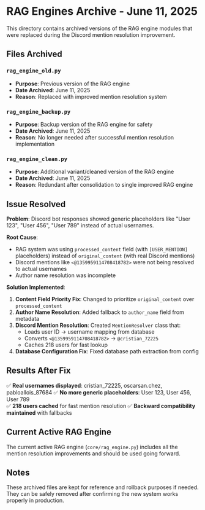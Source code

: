 # RAG Engines Archive - June 11, 2025

This directory contains archived versions of the RAG engine modules that were replaced during the Discord mention resolution improvement.

## Files Archived

### `rag_engine_old.py`
- **Purpose**: Previous version of the RAG engine
- **Date Archived**: June 11, 2025
- **Reason**: Replaced with improved mention resolution system

### `rag_engine_backup.py`
- **Purpose**: Backup version of the RAG engine for safety
- **Date Archived**: June 11, 2025
- **Reason**: No longer needed after successful mention resolution implementation

### `rag_engine_clean.py`
- **Purpose**: Additional variant/cleaned version of the RAG engine
- **Date Archived**: June 11, 2025
- **Reason**: Redundant after consolidation to single improved RAG engine

## Issue Resolved

**Problem**: Discord bot responses showed generic placeholders like "User 123", "User 456", "User 789" instead of actual usernames.

**Root Cause**: 
- RAG system was using `processed_content` field (with `[USER_MENTION]` placeholders) instead of `original_content` (with real Discord mentions)
- Discord mentions like `<@1359959114708418782>` were not being resolved to actual usernames
- Author name resolution was incomplete

**Solution Implemented**:
1. **Content Field Priority Fix**: Changed to prioritize `original_content` over `processed_content`
2. **Author Name Resolution**: Added fallback to `author_name` field from metadata
3. **Discord Mention Resolution**: Created `MentionResolver` class that:
   - Loads user ID → username mapping from database
   - Converts `<@1359959114708418782>` → `@cristian_72225`
   - Caches 218 users for fast lookup
4. **Database Configuration Fix**: Fixed database path extraction from config

## Results After Fix

✅ **Real usernames displayed**: cristian_72225, oscarsan.chez, pabloallois_87684
✅ **No more generic placeholders**: User 123, User 456, User 789  
✅ **218 users cached** for fast mention resolution
✅ **Backward compatibility maintained** with fallbacks

## Current Active RAG Engine

The current active RAG engine (`core/rag_engine.py`) includes all the mention resolution improvements and should be used going forward.

## Notes

These archived files are kept for reference and rollback purposes if needed. They can be safely removed after confirming the new system works properly in production.
